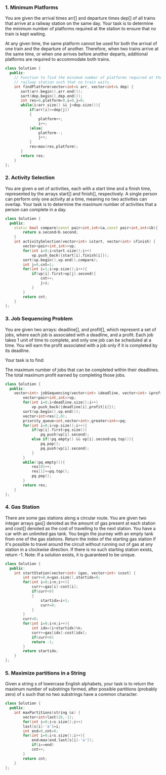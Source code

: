 ### 1. Minimum Platforms
You are given the arrival times arr[] and departure times dep[] of all trains that arrive at a railway station on the same day. Your task is to determine the minimum number of platforms required at the station to ensure that no train is kept waiting.

At any given time, the same platform cannot be used for both the arrival of one train and the departure of another. Therefore, when two trains arrive at the same time, or when one arrives before another departs, additional platforms are required to accommodate both trains.

```cpp
class Solution {
  public:
    // Function to find the minimum number of platforms required at the
    // railway station such that no train waits.
    int findPlatform(vector<int>& arr, vector<int>& dep) {
       sort(arr.begin(),arr.end());
       sort(dep.begin(),dep.end());
       int res=0,platform=0,i=0,j=0;
       while(i<arr.size() && j<dep.size()){
           if(arr[i]<=dep[j])
           {
               platform++;
               i++;
           }else{
               platform--;
               j++;
           }
           res=max(res,platform);
       }
       return res;
    }
};
```

### 2. Activity Selection
You are given a set of activities, each with a start time and a finish time, represented by the arrays start[] and finish[], respectively. A single person can perform only one activity at a time, meaning no two activities can overlap. Your task is to determine the maximum number of activities that a person can complete in a day.

```cpp
class Solution {
  public:
    static bool compare(const pair<int,int>&a,const pair<int,int>&b){
        return a.second<b.second;
    }
    int activitySelection(vector<int> &start, vector<int> &finish) {
        vector<pair<int,int>>vp;
        for(int i=0;i<start.size();i++)
            vp.push_back({start[i],finish[i]});
        sort(vp.begin(),vp.end(),compare);
        int j=0,cnt=1;
        for(int i=1;i<vp.size();i++){
            if(vp[i].first>vp[j].second){
                cnt++;
                j=i;
            }
        }
        return cnt;
    }
};
```

### 3. Job Sequencing Problem
You are given two arrays: deadline[], and profit[], which represent a set of jobs, where each job is associated with a deadline, and a profit. Each job takes 1 unit of time to complete, and only one job can be scheduled at a time. You will earn the profit associated with a job only if it is completed by its deadline.

Your task is to find:

The maximum number of jobs that can be completed within their deadlines.
The total maximum profit earned by completing those jobs.

```cpp
class Solution {
  public:
    vector<int> jobSequencing(vector<int> &deadline, vector<int> &profit) {
        vector<pair<int,int>>vp;
        for(int i=0;i<deadline.size();i++)
            vp.push_back({deadline[i],profit[i]});
        sort(vp.begin(),vp.end());
        vector<int>res(2,0);
        priority_queue<int,vector<int>,greater<int>>pq;
        for(int i=0;i<vp.size();i++){
            if(vp[i].first>pq.size())
                pq.push(vp[i].second);
            else if(!pq.empty() && vp[i].second>pq.top()){
                pq.pop();
                pq.push(vp[i].second);
            }
        }
        while(!pq.empty()){
            res[0]++;
            res[1]+=pq.top();
            pq.pop();
        }
        return res;
    }
};
```

### 4. Gas Station
There are some gas stations along a circular route. You are given two integer arrays gas[] denoted as the amount of gas present at each station and cost[] denoted as the cost of travelling to the next station. You have a car with an unlimited gas tank. You begin the journey with an empty tank from one of the gas stations. Return the index of the starting gas station if it's possible to travel around the circuit without running out of gas at any station in a clockwise direction. If there is no such starting station exists, return -1.
Note: If a solution exists, it is guaranteed to be unique.

```cpp
class Solution {
  public:
    int startStation(vector<int> &gas, vector<int> &cost) {
        int curr=0,n=gas.size(),startidx=0;
        for(int i=0;i<n;i++){
            curr+=gas[i]-cost[i];
            if(curr<0)
            {
                startidx=i+1;
                curr=0;
            }
        }
        curr=0;
        for(int i=0;i<n;i++){
            int idx=(i+startidx)%n;
            curr+=gas[idx]-cost[idx];
            if(curr<0)
            return -1;
        }
        return startidx;
    }
};
```

### 5. Maximize partitions in a String
Given a string s of lowercase English alphabets, your task is to return the maximum number of substrings formed, after possible partitions (probably zero) of s such that no two substrings have a common character.

```cpp
class Solution {
  public:
    int maxPartitions(string &s) {
        vector<int>last(26,-1);
        for(int i=0;i<s.size();i++)
        last[s[i]-'a']=i;
        int end=0,cnt=0;
        for(int i=0;i<s.size();i++){
            end=max(end,last[s[i]-'a']);
            if(i==end)
            cnt++;
        }
        return cnt;
    }
};
```
